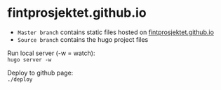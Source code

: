 # fintprosjektet.github.io

* `Master branch` contains static files hosted on [fintprosjektet.github.io](https://fintprosjektet.github.io/)
* `Source branch` contains the hugo project files 

Run local server (-w = watch):  
`hugo server -w`

Deploy to github page:  
`./deploy`